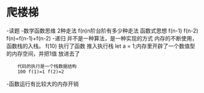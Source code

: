 # 爬楼梯

-读题
    -数学函数思维
    2种走法
    f(n)n阶台阶有多少种走法 函数式思想
        f(n-1)
        f(n-2)
    f(n)=f(n-1)+f(n-2)
    -递归
        并不是一种算法，是一种实现的方式
        内存的不断使用，函数栈的入栈。
        f(10) 执行了函数 推入执行栈
        let a = 1;内存里开辟了一个数值型的内存空间，并把1值 放进去了

        代码的执行是一个栈数据结构
        100 f(1)=1 f(2)=2

-函数运行有比较大的内存开销